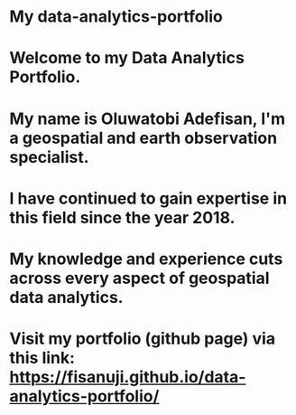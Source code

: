 # My data-analytics-portfolio
# Welcome to my Data Analytics Portfolio.
# My name is Oluwatobi Adefisan, I'm a geospatial and earth observation specialist.
# I have continued to gain expertise in this field since the year 2018. 
# My knowledge and experience cuts across every aspect of geospatial data analytics.
# Visit my portfolio (github page) via this link: https://fisanuji.github.io/data-analytics-portfolio/


<!-- Please note that the Data Analytics Portfolio is gradually undergoing changes and development. 

Kindly checkout the post tab/menu for the most recent updates and changes. 
Your comments and recommendations will be essential and valuable to this work. 
Hence, remember to leave your feedbacks, comments, inquiries, etc. as a message in the footer section of the github page. 

Thank you very much. 

Best,
Oluwatobi

-->


